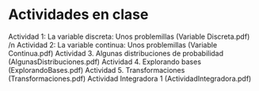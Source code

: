 # Actividades en clase

Actividad 1: La variable discreta: Unos problemillas (Variable Discreta.pdf) /n
Actividad 2: La variable continua: Unos problemillas (Variable Continua.pdf)
Actividad 3. Algunas distribuciones de probabilidad (AlgunasDistribuciones.pdf)
Actividad 4. Explorando bases (ExplorandoBases.pdf)
Actividad 5. Transformaciones (Transformaciones.pdf)
Actividad Integradora 1 (ActividadIntegradora.pdf)
